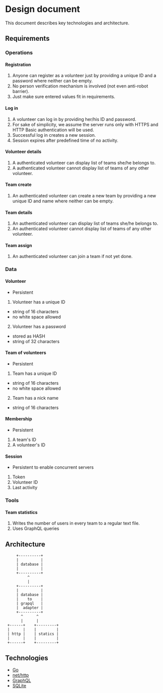 # Design document

This document describes key technologies and architecture.

## Requirements

###  Operations

#### Registration

1. Anyone can register as a volunteer just by providing a unique ID and a
   password where neither can be empty.
2. No person verification mechanism is involved (not even anti-robot barrier).
3. Just make sure entered values fit in requirements.

#### Log in

1. A volunteer can log in by providing her/his ID and password.
2. For sake of simplicity, we assume the server runs only with HTTPS and HTTP
   Basic authentication will be used.
3. Successful log in creates a new session.
4. Session expires after predefined time of no activity.

#### Volunteer details

1. A authenticated volunteer can display list of teams she/he belongs to.
2. A authenticated volunteer cannot display list of teams of any other volunteer.

#### Team create

1. An authenticated volunteer can create a new team by providing a new unique ID
   and name where neither can be empty.

#### Team details

1. An authenticated volunteer can display list of teams she/he belongs to.
2. An authenticated volunteer cannot display list of teams of any other volunteer.

#### Team assign

1. An authenticated volunteer can join a team if not yet done.

### Data

#### Volunteer

- Persistent

1. Volunteer has a unique ID
 - string of 16 characters
 - no white space allowed

2. Volunteer has a password
 - stored as HASH
 - string of 32 characters

#### Team of volunteers

- Persistent

1. Team has a unique ID
 - string of 16 characters
 - no white space allowed

2. Team has a nick name
 - string of 16 characters

#### Membership

- Persistent

1. A team's ID
2. A volunteer's ID

#### Session

- Persistent to enable concurrent servers

1. Token
2. Volunteer ID
3. Last activity

### Tools

#### Team statistics

1. Writes the number of users in every team to a regular text file.
2. Uses GraphQL queries

## Architecture

```
     +----------+
     |          |
     | database |
     |          |
     +----------+
          ^
          |
     +----------+
     |          |
     | database |
     |    to    |
     | grapql   |
     |  adapter |
     +----------+
       ^      ^
       |      |
 +------+    +---------+
 |      |    |         |
 | http |    | statics |
 |      |    |         |
 +------+    +---------+
```

## Technologies
- [Go](https://golang.org/)
- [net/http](https://golang.org/pkg/net/http/)
- [GraphQL](https://github.com/graphql-go/graphql)
- [SQLite](https://github.com/mattn/go-sqlite3)

